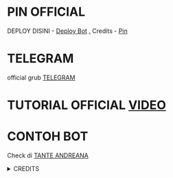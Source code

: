 # PIN OFFICIAL

DEPLOY DISINI - [Deploy Bot]("https://dashboard.heroku.com/new?button-url=https%3A%2F%2Fgithub.com%2Faldoaprilyan3%2FGRANDROBOT&template=https%3A%2F%2Fgithub.com%2Faldoaprilyan3%2FGRANDROBOT")
[.](https://heroku.com/deploy)
Credits - [Pin](https://t.me/skiditod)

# TELEGRAM
official grub [TELEGRAM](https://t.me/beergabutria)
# TUTORIAL OFFICIAL [VIDEO](https://youtu.be/JK9cLTDZUR0)

# CONTOH BOT
Check di [TANTE ANDREANA](https://t.me/pinznzbot)

<details>
<summary> CREDITS </summary>
<h1> LEGEND X </h1>
<h1> PROBOY X </h1>
<h1> TEAMLEGEND </h1>
</details>
